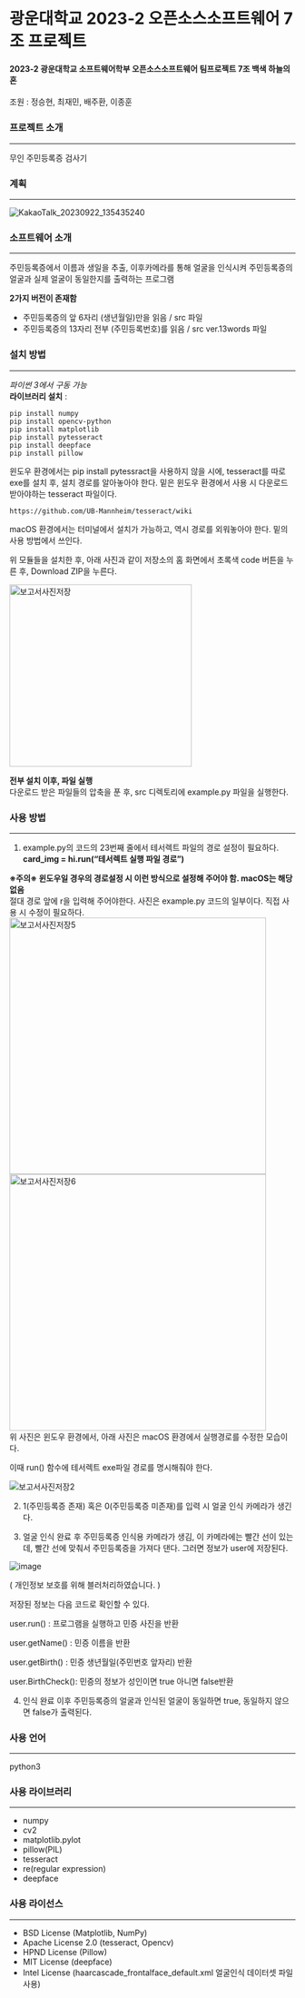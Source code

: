 # 광운대학교 2023-2 오픈소스소프트웨어 7조 프로젝트
#### 2023-2 광운대학교 소프트웨어학부 오픈소스소프트웨어 팀프로젝트 7조 백색 하늘의 혼
조원 : 정승현, 최재민, 배주환, 이종훈

### 프로젝트 소개
-----
무인 주민등록증 검사기

### 계획
-----
![KakaoTalk_20230922_135435240](https://github.com/game-addicted-man/2023KWUOSS7/assets/107955161/6b5c6c12-f346-46f6-ac05-90d049ae7000)

### 소프트웨어 소개
-----
 주민등록증에서 이름과 생일을 추출, 이후카메라를 통해 얼굴을 인식시켜 주민등록증의 얼굴과 실제 얼굴이 동일한지를 출력하는 프로그램
   
**2가지 버전이 존재함**
* 주민등록증의 앞 6자리 (생년월일)만을 읽음 / src 파일
* 주민등록증의 13자리 전부 (주민등록번호)를 읽음 / src ver.13words 파일


### 설치 방법
------

*파이썬 3에서 구동 가능*  
**라이브러리 설치** :
```
pip install numpy
pip install opencv-python
pip install matplotlib
pip install pytesseract
pip install deepface
pip install pillow
```
윈도우 환경에서는 pip install pytessract을 사용하지 않을 시에, tesseract를 따로 exe를 설치 후, 설치 경로를 알아놓아야 한다. 밑은 윈도우 환경에서 사용 시 다운로드 받아야하는 tesseract 파일이다.
```
https://github.com/UB-Mannheim/tesseract/wiki
```  
macOS 환경에서는 터미널에서 설치가 가능하고, 역시 경로를 외워놓아야 한다. 밑의 사용 방법에서 쓰인다.

위 모듈들을 설치한 후, 아래 사진과 같이 저장소의 홈 화면에서 초록색 code 버튼을 누른 후, Download ZIP을 누른다.    


<img width="321" alt="보고서사진저장" src="https://github.com/game-addicted-man/2023KWUOSS7/assets/107955161/921d0fb1-fa67-4421-8699-794484c838d4">  


**전부 설치 이후, 파일 실행**   
다운로드 받은 파일들의 압축을 푼 후, src 디렉토리에 example.py 파일을 실행한다.
  
 


### 사용 방법
-----
1. example.py의 코드의 23번째 줄에서 테서렉트 파일의 경로 설정이 필요하다. **card_img = hi.run(“테서렉트 실행 파일 경로”)** 

**※주의※ 윈도우일 경우의 경로설정 시 이런 방식으로 설정해 주어야 함. macOS는 해당없음**  
절대 경로 앞에 r을 입력해 주어야한다.  사진은 example.py 코드의 일부이다. 직접 사용 시 수정이 필요하다.  
<img width="452" alt="보고서사진저장5" src="https://github.com/game-addicted-man/2023KWUOSS7/assets/107955161/6557d837-f7b4-4c5b-af27-43f4db843b00">
<img width="452" alt="보고서사진저장6" src="https://github.com/game-addicted-man/2023KWUOSS7/assets/107955161/8c2c3a9d-7532-4a9d-9e9a-f5e0e3f31978">  
위 사진은 윈도우 환경에서, 아래 사진은 macOS 환경에서 실행경로를 수정한 모습이다.

이때 run() 함수에 테서렉트 exe파일 경로를 명시해줘야 한다.

![보고서사진저장2](https://github.com/game-addicted-man/2023KWUOSS7/assets/107955161/430205da-c049-44f1-b5f9-e728a51e74a6)

2. 1(주민등록증 존재) 혹은 0(주민등록증 미존재)를 입력 시 얼굴 인식 카메라가 생긴다.

3. 얼굴 인식 완료 후 주민등록증 인식용 카메라가 생김, 이 카메라에는 빨간 선이 있는데, 빨간 선에 맞춰서 주민등록증을 가져다 댄다. 그러면 정보가 user에 저장된다.

![image](https://github.com/user-attachments/assets/7f598b79-4132-4e21-ab51-5576e00d03f2)

   ( 개인정보 보호를 위해 블러처리하였습니다. )



저장된 정보는 다음 코드로 확인할 수 있다.

user.run()	 : 프로그램을 실행하고 민증 사진을 반환

user.getName()	 : 민증 이름을 반환

user.getBirth()	 : 민증 생년월일(주민번호 앞자리) 반환

user.BirthCheck(): 민증의 정보가 성인이면 true 아니면 false반환 


4. 인식 완료 이후 주민등록증의 얼굴과 인식된 얼굴이 동일하면 true, 동일하지 않으면 false가 출력된다. 
 

### 사용 언어
-----
python3

### 사용 라이브러리
-----
* numpy
* cv2
* matplotlib.pylot
* pillow(PIL)
* tesseract
* re(regular expression)
* deepface

### 사용 라이선스
-----
* BSD License (Matplotlib, NumPy)
* Apache License 2.0 (tesseract, Opencv)
* HPND License (Pillow)
* MIT License (deepface)
* Intel License (haarcascade_frontalface_default.xml 얼굴인식 데이터셋 파일 사용)
  
